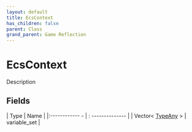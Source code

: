 ```yaml
---
layout: default
title: EcsContext
has_children: false
parent: Class
grand_parent: Game Reflection
---
```

# EcsContext
Description 

## Fields
| Type | Name |
|:------------ - | : -------------- |
| Vector< [TypeAny](game-reflection/components/type_any.md) > | variable_set |
